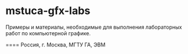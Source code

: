 # mstuca-gfx-labs
Примеры и материалы, необходимые для выполнения лабораторных работ по компьютерной графике.

====
Россия, г. Москва, МГТУ ГА, ЭВМ
